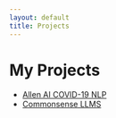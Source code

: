 ```yaml
---
layout: default
title: Projects
---
```


# My Projects

- [Allen AI COVID-19 NLP](mkaymck.github.io/main/_projects/allen-ai-nlp/) <!-- Link to the project page -->
- [Commonsense LLMS](mkaymck.github.io/main/_projects/commonsense-llms/) <!-- Link to the project page -->
